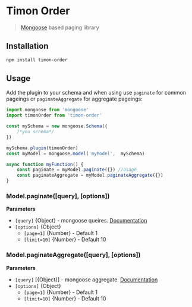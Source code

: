 # Timon Order

> [Mongoose](http://mongoosejs.com) based paging library


## Installation

```sh
npm install timon-order
```

## Usage
Add the plugin to your schema and when using use `paginate` for common pageings or `paginateAggregate` for aggregate pageings:

```js
import mongoose from 'mongoose'
import timonOrder from 'timon-order'

const mySchema = new mongoose.Schema({ 
    /*you schema*/
})

mySchema.plugin(timonOrder)
const myModel = mongoose.model('myModel',  mySchema)

async function myFunction() {
	const paginate = myModel.paginate({}) //usage
	const paginateAggregate = myModel.paginateAggregate({})
}

```

### Model.paginate([query], [options])

**Parameters**

* `[query]` {Object} - mongoose queires. [Documentation](https://mongoosejs.com/docs/api.html#query_Query)
* `[options]` {Object}
  - `[page=1]` {Number} - Default 1
  - `[limit=10]` {Number} - Default 10

### Model.paginateAggregate([query], [options])

**Parameters**

* `[query]` [{Object}] - mongoose aggregate. [Documentation](https://mongoosejs.com/docs/api.html#aggregate_Aggregate)
* `[options]` {Object} 
  - `[page=1]` {Number} - Default 1
  - `[limit=10]` {Number} - Default 10
  
